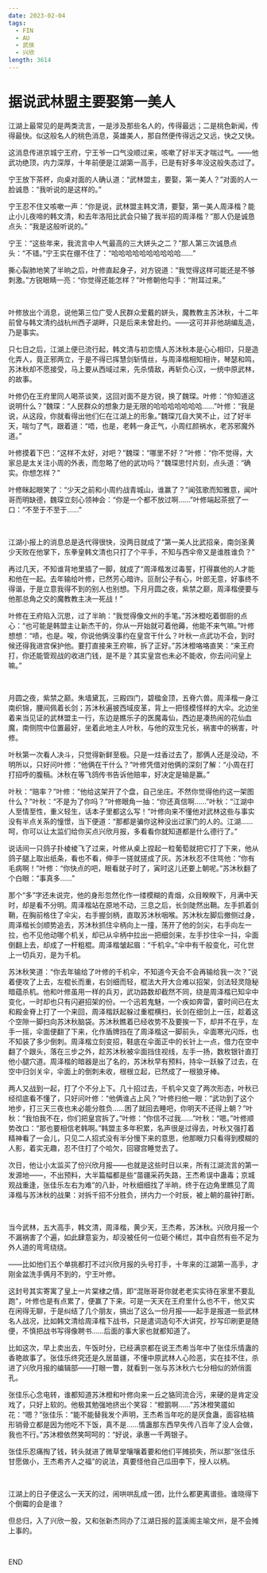 ```yaml
---
date: 2023-02-04
tags:
  - FIN
  - AU
  - 武侠
  - 兴欣
length: 3614
---
```


# 据说武林盟主要娶第一美人

江湖上最常见的是两类流言，一是涉及那些名人的，传得最远；二是桃色新闻，传得最快。似这般名人的桃色消息，英雄美人，那自然便传得远之又远，快之又快。

这消息传进京城宁王府，宁王爷一口气没顺过来，咳嗽了好半天才喘过气。——他武功绝顶，内力深厚，十年前便是江湖第一高手，已是有好多年没这般失态过了。

宁王放下茶杯，向桌对面的人确认道：“武林盟主，要娶，第一美人？”对面的人一脸诚恳：“我听说的是这样的。”

宁王忍不住又咳嗽一声：“你是说，武林盟主韩文清，要娶，第一美人周泽楷？能止小儿夜啼的韩文清，和去年洛阳比武会只输了我半招的周泽楷？”那人仍是诚恳点头：“我是这般听说的。”

宁王：“这些年来，我流言中人气最高的三大姘头之二？”那人第三次诚恳点头：“不错。”宁王实在绷不住了：“哈哈哈哈哈哈哈哈哈哈……”

撕心裂肺地笑了半晌之后，叶修直起身子，对方锐道：“我觉得这样可能还是不够刺激。”方锐眼睛一亮：“你觉得还能怎样？”叶修朝他勾手：“附耳过来。”

<br>

叶修放出个消息，说他第三位广受人民群众爱戴的姘头，魔教教主苏沐秋，十二年前曾与韩文清约战杭州西子湖畔，只是后来未曾赴约。——这可并非他胡编乱造，乃是事实。

只七日之后，江湖上便已流行起，韩文清与初恋情人苏沐秋本是心心相印，只是造化弄人，竟正邪两立，于是不得已挥慧剑斩情丝，与周泽楷相知相许，琴瑟和鸣，苏沐秋却不愿接受，马上要从西域过来，先杀情敌，再斩负心汉，一统中原武林，的故事。

叶修仍在王府里同人喝茶谈笑，这回对面不是方锐，换了魏琛。叶修：“你知道这说明什么？”魏琛：“人民群众的想象力是无限的哈哈哈哈哈哈哈……”叶修：“我是说，从这段，你就看得出他们仨在江湖上的形象。”魏琛兀自大笑不止，过了好半天，喘匀了气，跟着道：“唔，也是，老韩一身正气，小周红颜祸水，老苏邪魔外道。”

叶修摸着下巴：“这样不太好，对吧？”魏琛：“哪里不好？”叶修：“你不觉得，大家总是太关注小周的外表，而忽略了他的武功吗？”魏琛思忖片刻，点头道：“确实。你想怎样？”

叶修眯起眼笑了：“少天之前和小周约战青城山，谁赢了？”闻弦歌而知雅意，闻叶哥而明缺德，魏琛立刻心领神会：“你是一个都不放过啊……”叶修端起茶抿了一口：“不至于不至于……”

<br>

江湖小报上的消息总是迭代得很快，没两日就成了“第一美人比武招亲，南剑圣黄少天败在他掌下，东拳皇韩文清也只打了个平手，不知与西伞帝又是谁胜谁负？”

再过几天，不知谁背地里插了一脚，就成了“周泽楷发过毒誓，打得赢他的人才能和他在一起。去年输给叶修，已然芳心暗许。叵耐公子有心，叶郎无意，好事终不得谐，于是立意我得不到的别人也别想。下月月圆之夜，紫禁之巅，周泽楷便要与他那总角之交的魔教教主决一死战！”

叶修在王府陷入沉思，过了半晌：“我觉得像文州的手笔。”苏沐橙吃着御厨的点心：“也可能是韩盟主让新杰干的，你从一开始就可着他薅，他能不来气嘛。”叶修想想：“啧，也是。唉，你说他俩没事约在皇宫干什么？叶秋一点武功不会，到时候还得我进宫保护他。要打直接来王府嘛，拆了正好。”苏沐橙咯咯直笑：“来王府打，你还能管观战的收进门钱，是不是？其实皇宫也未必不能收，你去问问皇上嘛。”

<br>

月圆之夜，紫禁之巅。朱墙黛瓦，三殿四门，碧楹金顶，五脊六兽。周泽楷一身江南织锦，腰间佩着长剑；苏沐秋遍披西域皮革，背上一把怪模怪样的大伞。北边坐着来当见证的武林盟主一行，东边是瞧乐子的医魔毒仙，西边是凑热闹的花仙血魔，南侧院中位置最好，坐着此地主人叶秋，与他的双生兄长，祸害中的祸害，叶修。

叶秋第一次看人决斗，只觉得新鲜至极。只是一炷香过去了，那俩人还是没动，不明所以，只好问叶修：“他俩在干什么？”叶修凭借对他俩的深刻了解：“小周在打打招呼的腹稿。沐秋在等飞鸽传书告诉他赔率，好决定是输是赢。”

叶秋：“赔率？”叶修：“他给这架开了个盘，自己坐庄。不然你觉得他约这一架图什么？”叶秋：“不是为了你吗？”叶修眼角一抽：“你还真信啊……”叶秋：“江湖中人至情至性，重义轻生，话本子里都这么写！”叶修向来不懂他对武林这些与事实没有半点关系的憧憬，当下便道：“那都是骗你这种没出过家门的人的。江湖……呵，你可以让太监们给你买点兴欣月报，多看看你就知道都是什么德行了。”

说话间一只鸽子扑棱棱飞了过来，叶修从桌上捏起一粒葡萄就把它打了下来，他从鸽子腿上取出纸条，看也不看，伸手一搓就搓成了灰。苏沐秋忍不住骂他：“你有毛病啊！”叶修：“你快点的吧，眼看就子时了，寅时这儿还要上朝呢。”苏沐秋翻了个白眼：“事真多……”

那个“多”字还未说完，他的身形忽然化作一缕模糊的青烟，众目睽睽下，月满中天时，却是看不分明。周泽楷站在原地不动，三息之后，长剑陡然出鞘。左手抓着剑鞘，在胸前格住了伞尖，右手握剑柄，直取苏沐秋咽喉。苏沐秋左脚后撤侧过身，周泽楷长剑顺势追去，苏沐秋抓住伞柄向上一撞，荡开了他的剑尖，右手向左一拉，也不见他动哪个机关，却已从伞柄中拉出一把细剑来，左手抄住伞一抖，伞面倒翻上去，却成了一杆粗棍。周泽楷皱起眉：“千机伞。”伞中有千般变化，可化世上一切兵刃，是为千机。

苏沐秋笑道：“你去年输给了叶修的千机伞，不知道今天会不会再输给我一次？”说着便攻了上去，左棍长而重，右剑细而轻，棍法大开大合难以招架，剑法轻灵隐秘暗蕴杀机。他和叶修虽用一样的兵刃，武功路数却截然不同，绕是周泽楷已知伞中变化，一时却也只有闪避招架的份。一个迅若鬼魅，一个疾如奔雷，霎时间已在太和殿金脊上打了一个来回，周泽楷跃起躲过重棍横扫，长剑在细剑上一压，趁着这个空隙一脚扫向苏沐秋脑袋。苏沐秋瞧着已经收势不及要挨一下，却并不在乎，左手一摇，伞面便翻了下来，化作盾牌挡在了周泽楷这一脚前头，伞面寒光闪烁，也不知装了多少倒刺。周泽楷立刻变招，鞋底在伞面正中的长针上一点，借力在空中翻了个跟头，落在三步之外，趁苏沐秋被伞面挡住视线，左手一扬，数枚银针直打他小腿穴道。周泽楷的暗器是出了名的，苏沐秋早有预料，持伞一跃躲了过去，在空中归剑关伞，伞面上的倒刺未收，根根立起，已然成了一根狼牙棒。

两人又战到一起，打了个不分上下。几十招过去，千机伞又变了两次形态，叶秋已经彻底看不懂了，只好问叶修：“他俩谁占上风？”叶修扫他一眼：“武功到了这个地步，打三天三夜也未必能分胜负……困了就回去睡吧，你明天不还得上朝？”叶秋：“我怕我不在，你们把皇宫拆了。”叶修：“你信不过我……”叶秋：“嗯。”叶修顺势改口：“那也要相信老韩啊。”韩盟主多年积累，名声很是过得去，叶秋又强打着精神看了一会儿，只见二人招式没有半分慢下来的意思，他那眼力只看得到模糊的人影，着实无趣，忍不住打了个哈欠，回寝宫睡觉去了。

次日，他让小太监买了份兴欣月报——也就是这些时日以来，所有江湖流言的第一发源地——，不出预料，大半篇幅都是些“苗疆采药失路，王杰希误中蛊毒；京城观战重逢，张佳乐左右为难”的八卦，叶秋细细找了半晌，终于在边角里瞧见了周泽楷与苏沐秋的战果：对拆千招不分胜负，拼内力一个时辰，被上朝的晨钟打断。

<br>

当今武林，五大高手，韩文清，周泽楷，黄少天，王杰希，苏沐秋。兴欣月报一个不漏祸害了个遍，如此肆意妄为，却没被任何一位砸个稀烂，其中自然有些不足为外人道的弯弯绕绕。

——比如他们五个单挑都打不过兴欣月报的头号打手，十年来的江湖第一高手，才刚金盆洗手俩月不到的，宁王叶修。

这封号其实寄寓了皇上一片棠棣之情，即“混账哥哥你就老老实实待在家里不要乱跑”，叶修也是有点累了，便赢了下来。可是一天天在王府里什么也不干，他又实在闲得无聊，于是纠结了几个朋友，搞出了这么一份月报——起手是报道一些武林名人战况，比如韩文清给周泽楷下战书，只是遣词造句不大讲究，抄写印刷更是随便，不慎把战书写得像聘书……后面的事大家也就都知道了。

比如这次，早上卖出去，午饭时分，已经满京都在说王杰希当年中了张佳乐情蛊的香艳故事了。张佳乐终究还是久居苗疆，不懂中原武林人心险恶，实在挂不住，杀进了兴欣月报的编辑部——打眼一瞥，就看到一张与苏沐秋六七分相似的娇俏面孔。

张佳乐心念电转，谁都知道苏沐橙和叶修向来一丘之貉同流合污，来硬的是肯定没戏了，只好上软的。他极其勉强地挤出个笑容：“橙鹅啊……”苏沐橙笑靥如花：“嗯？”张佳乐：“能不能替我发个声明，王杰希当年吃的是厌食蛊，面容枯槁形销骨立都是因为他吃不下饭，真不是……情蛊那东西早失传八百年了没人会做，我也不行。”苏沐橙依然笑呵呵的：“好说，承惠一千两银子。

张佳乐忍痛掏了钱，转头就进了微草堂嚷嚷着要和他们平摊损失，所以那“张佳乐甘愿做小，王杰希齐人之福”的说法，真要怪他自己瓜田李下，授人以柄。

<br>

江湖上的日子便这么一天天的过，闹哄哄乱成一团，比什么都更离谱些。谁晓得下个倒霉的会是谁？

但总归，入了兴欣一股，又和张新杰同办了江湖日报的蓝溪阁主喻文州，是不会摊上事的。

<br>

END
